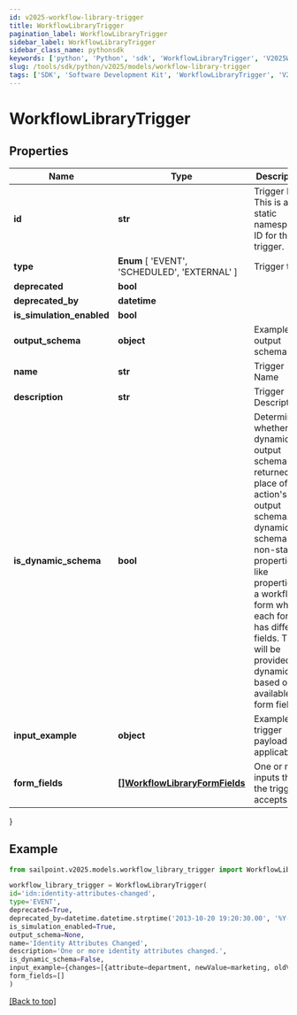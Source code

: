```yaml
---
id: v2025-workflow-library-trigger
title: WorkflowLibraryTrigger
pagination_label: WorkflowLibraryTrigger
sidebar_label: WorkflowLibraryTrigger
sidebar_class_name: pythonsdk
keywords: ['python', 'Python', 'sdk', 'WorkflowLibraryTrigger', 'V2025WorkflowLibraryTrigger'] 
slug: /tools/sdk/python/v2025/models/workflow-library-trigger
tags: ['SDK', 'Software Development Kit', 'WorkflowLibraryTrigger', 'V2025WorkflowLibraryTrigger']
---
```


# WorkflowLibraryTrigger


## Properties

Name | Type | Description | Notes
------------ | ------------- | ------------- | -------------
**id** | **str** | Trigger ID. This is a static namespaced ID for the trigger. | [optional] 
**type** |  **Enum** [  'EVENT',    'SCHEDULED',    'EXTERNAL' ] | Trigger type | [optional] 
**deprecated** | **bool** |  | [optional] 
**deprecated_by** | **datetime** |  | [optional] 
**is_simulation_enabled** | **bool** |  | [optional] 
**output_schema** | **object** | Example output schema | [optional] 
**name** | **str** | Trigger Name | [optional] 
**description** | **str** | Trigger Description | [optional] 
**is_dynamic_schema** | **bool** | Determines whether the dynamic output schema is returned in place of the action's output schema. The dynamic schema lists non-static properties, like properties of a workflow form where each form has different fields. These will be provided dynamically based on available form fields. | [optional] [default to False]
**input_example** | **object** | Example trigger payload if applicable | [optional] 
**form_fields** | [**[]WorkflowLibraryFormFields**](workflow-library-form-fields) | One or more inputs that the trigger accepts | [optional] 
}

## Example

```python
from sailpoint.v2025.models.workflow_library_trigger import WorkflowLibraryTrigger

workflow_library_trigger = WorkflowLibraryTrigger(
id='idn:identity-attributes-changed',
type='EVENT',
deprecated=True,
deprecated_by=datetime.datetime.strptime('2013-10-20 19:20:30.00', '%Y-%m-%d %H:%M:%S.%f'),
is_simulation_enabled=True,
output_schema=None,
name='Identity Attributes Changed',
description='One or more identity attributes changed.',
is_dynamic_schema=False,
input_example={changes=[{attribute=department, newValue=marketing, oldValue=sales}, {attribute=manager, newValue={id=ee769173319b41d19ccec6c235423236c, name=mean.guy, type=IDENTITY}, oldValue={id=ee769173319b41d19ccec6c235423237b, name=nice.guy, type=IDENTITY}}, {attribute=email, newValue=john.doe@gmail.com, oldValue=john.doe@hotmail.com}], identity={id=ee769173319b41d19ccec6cea52f237b, name=john.doe, type=IDENTITY}},
form_fields=[]
)

```
[[Back to top]](#) 

